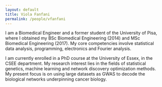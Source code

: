 ```yaml
---
layout: default
title: Viola Fanfani
permalink: /people/vfanfani
---
```


I am a Biomedical Engineer and a former student of the University of Pisa, where I obtained my BSc Biomedical Engineering (2014) and MSc Biomedical Engineering (2017). My core competencies involve statistical data analysis, programming, electronics and Fourier analysis.  

I am currently enrolled in a PhD course at the University of Essex, in the CSEE department. My research interest lies in the fields of statistical genetics, machine learning and network discovery optimization methods. My present focus is on using large datasets as GWAS to decode the biological networks underpinning cancer biology.
